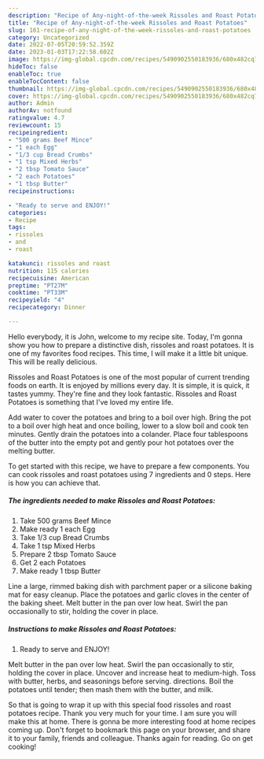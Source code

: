 ```yaml
---
description: "Recipe of Any-night-of-the-week Rissoles and Roast Potatoes"
title: "Recipe of Any-night-of-the-week Rissoles and Roast Potatoes"
slug: 161-recipe-of-any-night-of-the-week-rissoles-and-roast-potatoes
category: Uncategorized
date: 2022-07-05T20:59:52.359Z
date: 2023-01-03T17:22:58.602Z
image: https://img-global.cpcdn.com/recipes/5490902550183936/680x482cq70/rissoles-and-roast-potatoes-recipe-main-photo.jpg
hideToc: false
enableToc: true
enableTocContent: false
thumbnail: https://img-global.cpcdn.com/recipes/5490902550183936/680x482cq70/rissoles-and-roast-potatoes-recipe-main-photo.jpg
cover: https://img-global.cpcdn.com/recipes/5490902550183936/680x482cq70/rissoles-and-roast-potatoes-recipe-main-photo.jpg
author: Admin
authorAv: notfound
ratingvalue: 4.7
reviewcount: 15
recipeingredient:
- "500 grams Beef Mince"
- "1 each Egg"
- "1/3 cup Bread Crumbs"
- "1 tsp Mixed Herbs"
- "2 tbsp Tomato Sauce"
- "2 each Potatoes"
- "1 tbsp Butter"
recipeinstructions:

- "Ready to serve and ENJOY!"
categories:
- Recipe
tags:
- rissoles
- and
- roast

katakunci: rissoles and roast 
nutrition: 115 calories
recipecuisine: American
preptime: "PT27M"
cooktime: "PT33M"
recipeyield: "4"
recipecategory: Dinner

---
```



Hello everybody, it is John, welcome to my recipe site. Today, I'm gonna show you how to prepare a distinctive dish, rissoles and roast potatoes. It is one of my favorites food recipes. This time, I will make it a little bit unique. This will be really delicious.

Rissoles and Roast Potatoes is one of the most popular of current trending foods on earth. It is enjoyed by millions every day. It is simple, it is quick, it tastes yummy. They're fine and they look fantastic. Rissoles and Roast Potatoes is something that I've loved my entire life.

Add water to cover the potatoes and bring to a boil over high. Bring the pot to a boil over high heat and once boiling, lower to a slow boil and cook ten minutes. Gently drain the potatoes into a colander. Place four tablespoons of the butter into the empty pot and gently pour hot potatoes over the melting butter.


To get started with this recipe, we have to prepare a few components. You can cook rissoles and roast potatoes using 7 ingredients and 0 steps. Here is how you can achieve that.

<!--inarticleads1-->

##### The ingredients needed to make Rissoles and Roast Potatoes:

1. Take 500 grams Beef Mince
1. Make ready 1 each Egg
1. Take 1/3 cup Bread Crumbs
1. Take 1 tsp Mixed Herbs
1. Prepare 2 tbsp Tomato Sauce
1. Get 2 each Potatoes
1. Make ready 1 tbsp Butter


Line a large, rimmed baking dish with parchment paper or a silicone baking mat for easy cleanup. Place the potatoes and garlic cloves in the center of the baking sheet. Melt butter in the pan over low heat. Swirl the pan occasionally to stir, holding the cover in place. 

<!--inarticleads2-->

##### Instructions to make Rissoles and Roast Potatoes:


1. Ready to serve and ENJOY!

Melt butter in the pan over low heat. Swirl the pan occasionally to stir, holding the cover in place. Uncover and increase heat to medium-high. Toss with butter, herbs, and seasonings before serving. directions. Boil the potatoes until tender; then mash them with the butter, and milk. 

So that is going to wrap it up with this special food rissoles and roast potatoes recipe. Thank you very much for your time. I am sure you will make this at home. There is gonna be more interesting food at home recipes coming up. Don't forget to bookmark this page on your browser, and share it to your family, friends and colleague. Thanks again for reading. Go on get cooking!
